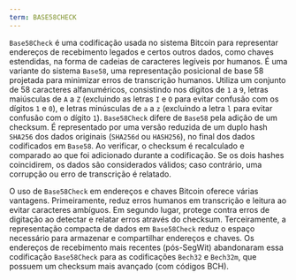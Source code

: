 ```yaml
---
term: BASE58CHECK
---
```


`Base58Check` é uma codificação usada no sistema Bitcoin para representar endereços de recebimento legados e certos outros dados, como chaves estendidas, na forma de cadeias de caracteres legíveis por humanos. É uma variante do sistema `Base58`, uma representação posicional de base 58 projetada para minimizar erros de transcrição humanos. Utiliza um conjunto de 58 caracteres alfanuméricos, consistindo nos dígitos de `1` a `9`, letras maiúsculas de `A` a `Z` (excluindo as letras `I` e `O` para evitar confusão com os dígitos `1` e `0`), e letras minúsculas de `a` a `z` (excluindo a letra `l` para evitar confusão com o dígito `1`). `Base58Check` difere de `Base58` pela adição de um checksum. É representado por uma versão reduzida de um duplo hash `SHA256` dos dados originais (`SHA256d` ou `HASH256`), no final dos dados codificados em `Base58`. Ao verificar, o checksum é recalculado e comparado ao que foi adicionado durante a codificação. Se os dois hashes coincidirem, os dados são considerados válidos; caso contrário, uma corrupção ou erro de transcrição é relatado.

O uso de `Base58Check` em endereços e chaves Bitcoin oferece várias vantagens. Primeiramente, reduz erros humanos em transcrição e leitura ao evitar caracteres ambíguos. Em segundo lugar, protege contra erros de digitação ao detectar e relatar erros através do checksum. Terceiramente, a representação compacta de dados em `Base58Check` reduz o espaço necessário para armazenar e compartilhar endereços e chaves. Os endereços de recebimento mais recentes (pós-SegWit) abandonaram essa codificação `Base58Check` para as codificações `Bech32` e `Bech32m`, que possuem um checksum mais avançado (com códigos BCH).
